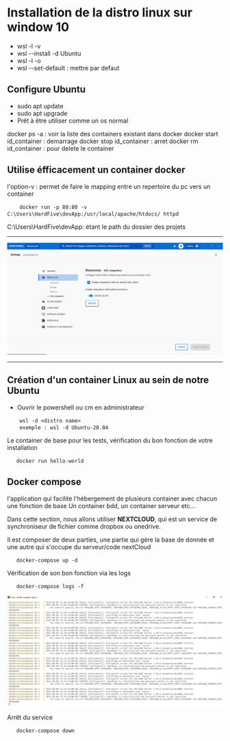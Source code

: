 # Installation de la distro linux sur window 10

  - wsl -l -v
  - wsl --install -d Ubuntu
  - wsl -l -o
  - wsl --set-default : mettre par defaut

## Configure Ubuntu

- sudo apt update
- sudo apt upgrade
- Prêt à être utiliser comme un os normal

docker ps -a : voir la liste des containers existant dans docker
docker start id_container : demarrage
docker stop id_container : arret
docker rm id_container : pour delete le container

## Utilise éfficacement un container docker

l'option-v : permet de faire le mapping entre un repertoire du pc vers un container

```
    docker run -p 80:80 -v C:\Users\HardFive\devApp:/usr/local/apache/htdocs/ httpd

```

C:\Users\HardFive\devApp: étant le path du dossier des projets

---


![Docker Image](/docker.PNG "Image de resultat final")


---

## Création d'un container Linux au sein de notre Ubuntu

- Ouvrir le powershell ou cm en administrateur
```
    wsl -d <distro name>
    exemple : wsl -d Ubuntu-20.04
```
Le container de base pour les tests, vérification du bon fonction de votre installation
```
   docker run hello-world
```

## Docker compose
l'application qui facilite l'hébergement de plusieurs container avec chacun une fonction de base
Un container bdd, un container serveur etc...

Dans cette section, nous allons utiliser **NEXTCLOUD**, qui est un service de synchroniseur de fichier  comme dropbox ou onedrive.

Il est composer de deux parties, une partie qui gère la base de donnée et une autre qui s'occupe du serveur/code nextCloud

```
   docker-compose up -d
```
Vérification de son bon fonction via les logs
```
   docker-compose logs -f
```
![](/logs_docker.PNG "Résultat après le lancement de la commande.")

Arrêt du service
```
   docker-compose down
```

